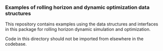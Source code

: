 ### Examples of rolling horizon and dynamic optimization data structures

This repository contains examples using the data structures and interfaces
in this package for rolling horizon dynamic simulation and optimization.

Code in this directory should not be imported from elsewhere in the codebase.

